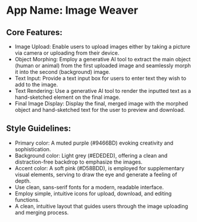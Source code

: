 # **App Name**: Image Weaver

## Core Features:

- Image Upload: Enable users to upload images either by taking a picture via camera or uploading from their device.
- Object Morphing: Employ a generative AI tool to extract the main object (human or animal) from the first uploaded image and seamlessly morph it into the second (background) image.
- Text Input: Provide a text input box for users to enter text they wish to add to the image.
- Text Rendering: Use a generative AI tool to render the inputted text as a hand-sketched element on the final image.
- Final Image Display: Display the final, merged image with the morphed object and hand-sketched text for the user to preview and download.

## Style Guidelines:

- Primary color: A muted purple (#9466BD) evoking creativity and sophistication.
- Background color: Light grey (#EDEDED), offering a clean and distraction-free backdrop to emphasize the images.
- Accent color: A soft pink (#D58BDD), is employed for supplementary visual elements, serving to draw the eye and generate a feeling of depth. 
- Use clean, sans-serif fonts for a modern, readable interface.
- Employ simple, intuitive icons for upload, download, and editing functions.
- A clean, intuitive layout that guides users through the image uploading and merging process.